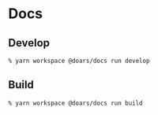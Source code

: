 # Docs

## Develop

```
% yarn workspace @doars/docs run develop
```

## Build

```
% yarn workspace @doars/docs run build
```
